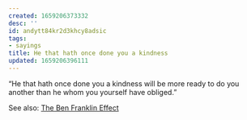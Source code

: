 ```yaml
---
created: 1659206373332
desc: ''
id: andytt84kr2d3khcy8adsic
tags:
- sayings
title: He that hath once done you a kindness
updated: 1659206396111
---
```

   
“He that hath once done you a kindness will be more ready to do you another than he whom you yourself have obliged.”   
   
See also: [The Ben Franklin Effect](../../archive/The%20Ben%20Franklin%20Effect.md)
